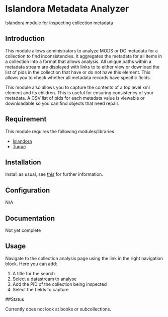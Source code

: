 # Islandora Metadata Analyzer

Islandora module for inspecting collection metadata

## Introduction

This module allows administrators to analyze MODS or DC metadata for a collection to find inconsistencies.  It aggregates the metadata for all items in a collection into a format that allows analysis. All unique paths within a metadata stream are displayed with links to to either view or download the list of pids in the collection that have or do not have this element. This allows you to check whether all metadata records have specific fields.

This module also allows you to capture the contents of a top level xml element and its children.  This is useful for ensuring consistency of your metadata. A CSV list of pids for each metadata value is viewable or downloadable so you can find objects that need repair. 


## Requirement

This module requires the following modules/libraries

* [Islandora](https://github.com/islandora/islandora)
* [Tuque](https://github.com/islandora/tuque)

## Installation

Install as usual, see [this](https://drupal.org/documentation/install/modules-themes/modules-7) for further information.

## Configuration

N/A

## Documentation

Not yet complete

## Usage

Navigate to the collection analysis page using the link in the right navigation block. Here you can add:

1. A title for the search
2. Select a datastream to analyse
3. Add the PID of the collection being inspected
4. Select the fields to capture

##Status

Currently does not look at books or subcollections.


